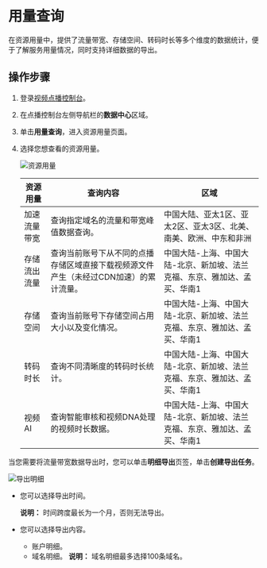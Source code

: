 # 用量查询

在资源用量中，提供了流量带宽、存储空间、转码时长等多个维度的数据统计，便于了解服务用量情况，同时支持详细数据的导出。

## 操作步骤

1.  登录[视频点播控制台](https://vod.console.aliyun.com/)。

2.  在点播控制台左侧导航栏的**数据中心**区域。

3.  单击**用量查询**，进入资源用量页面。

4.  选择您想查看的资源用量。

    ![资源用量](https://static-aliyun-doc.oss-accelerate.aliyuncs.com/assets/img/zh-CN/3159754061/p179699.png)

    |资源用量|查询内容|区域|
    |----|----|--|
    |加速流量带宽|查询指定域名的流量和带宽峰值数据查询。|中国大陆、亚太1区、亚太2区、亚太3区、北美、南美、欧洲、中东和非洲|
    |存储流出流量|查询当前账号下从不同的点播存储区域直接下载视频源文件产生（未经过CDN加速）的累计流量。|中国大陆-上海、中国大陆-北京、新加坡、法兰克福、东京、雅加达、孟买、华南1|
    |存储空间|查询当前账号下存储空间占用大小以及变化情况。|中国大陆-上海、中国大陆-北京、新加坡、法兰克福、东京、雅加达、孟买、华南1|
    |转码时长|查询不同清晰度的转码时长统计。|中国大陆-上海、中国大陆-北京、新加坡、法兰克福、东京、雅加达、孟买、华南1|
    |视频AI|查询智能审核和视频DNA处理的视频时长数据。|中国大陆-上海、中国大陆-北京、新加坡、法兰克福、东京、雅加达、孟买、华南1|


当您需要将流量带宽数据导出时，您可以单击**明细导出**页签，单击**创建导出任务**。

![导出明细](https://static-aliyun-doc.oss-accelerate.aliyuncs.com/assets/img/zh-CN/3159754061/p179711.png)

-   您可以选择导出时间。

    **说明：** 时间跨度最长为一个月，否则无法导出。

-   您可以选择导出内容。

    -   账户明细。
    -   域名明细。
    **说明：** 域名明细最多选择100条域名。


